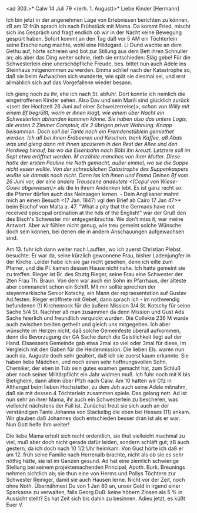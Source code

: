<ad 303.>* Calw 14 Juli 79
 <(erh. 1. August)>*
Liebe Kinder [Hermann]

Ich bin jetzt in der angenehmen Lage von Erlebnissen berichten zu können. zB am 12 früh sprach ich nach Frühstück mit Mama. Da kommt Fried, mischt sich ins Gespräch und fragt endlich ob wir in der Nacht keine Bewegung gespürt haben. Sofort kommt an den Tag daß vor 5 AM ein Töchterlein seine Erscheinung machte, wohl eine Hildegard. Li Dund wachte an dem Gethu auf, hörte schreien und bot zur Stillung aus dem Bett ihren Schnuller an; als aber das Ding weiter schrie, rieth sie entschieden: Släg gebe! Für die Schwesterlein eine unerschöpfliche Freude, bes. bittet nun auch Adele ins Steinhaus mitgenommen zu werden. Emma schlief nach der Katastrophe so, daß sie beim Aufwachen sich wunderte, wie spät sie diesmal sei, und erst allmählich sich auf das Vorgefallene wieder besann.

Ich gieng noch zu ihr, ehe ich nach St. abfuhr. Dort konnte ich nemlich die eingetroffenen Kinder sehen. Also Dav und sein Marili sind glücklich zurück <(seit der Hochzeit 26 Juni auf einer Schweizerreise)>*, schon von Willy mit einem Bf begrüßt, worin er ihnen klagt, wie einem über Nacht ein Schwesterlein abhanden kommen könne. Sie haben also das untere Logis, die ersten 2 Zimmer Comptoir, die 2 übrigen privat Wohnung. Knapp beisammen. Doch soll bei Tante noch ein Fremdenstüblein gemiethet werden. Ich aß bei ihnen Erdbeeren und Kirschen, trank Kaffee, aß Abds was und gieng dann mit ihnen spazieren in den Rest der Allee und den Herdweg hinauf, bis wo die Eisenbahn nach Böbl ihn kreuzt. Letztere soll im Sept etwa eröffnet werden. M erzählte manches von ihrer Mutter. Diese hatte der ersten Pauline nie Noth gemacht, außer einmal, wo sie die Suppe nicht essen wollte. Von der schrecklichen Catastrophe des Suppenkaspers wußte sie damals noch nicht. Dann las ich ihnen und Emma Deinen Bf vom 26 Juni vor, der eine andere Trauscene andeutete <(Copul von Wiese-Gowe abgewiesen)>* als die in ihrem Andenken lebt. Es ist ganz recht so: die Pfarrer dürfen auch das Neinsagen lernen. - Dein Anglikaner mahnt mich an einen Besuch <(7 Jan. 1847) vgl den Brief ab Cairo 17 Jan 47>* beim Bischof von Malta a. 47. "What a pity that the Germans have not received episcopal ordination at the hds of the English!" war der Gruß den des Bisch's Schwester mir entgegenbrachte. We don't miss it, war meine Antwort. Aber wir fühlen nicht genug, wie treu gemeint solche Wünsche doch sein können, bei denen die in andern Anschauungen aufgewachsen sind.

Am 13. fuhr ich dann weiter nach Lauffen, wo ich zuerst Christian Plebst besuchte. Er war da, seine kürzlich gewonnene Frau, bisher Ladenjungfer in der Kirche. Leider habe ich sie gar nicht gesehen, denn ich eilte zum Pfarrer, und die Pl. kamen dessen Hause nicht nahe. Ich hatte gemeint sie zu treffen. Rieger ist Br. des Stuttg Rieger, seine Frau eine Schwester der 2ten Frau Th. Braun. Von dem war auch ein Sohn im Pfarrhaus, der älteste aber commandirt schon ein Schiff. Mit mir sollte sprechen der steyermarkische Senior Kotschy, ein Mann der repraesentation auf Gustav Ad.festen. Rieger eröffnete mit Gebet, dann sprach ich - im nothwendig befundenen (!) Kirchenrock für die äußere Mission 3/4 St. Kotschy für seine Sache 5/4 St. Nachher aß man zusammen da denn Mission und Gust Ads Sache feierlich und freundlich verquickt wurden. Die Collekte 236 M wurde auch zwischen beiden getheilt und gleich uns mitgegeben. Ich aber wünschte im Herzen nicht, daß solche Gemeinfeste überall aufkommen, denn die Bevorzugung der GA Sache durch die Geistlichkeit liegt auf der Hand. Elsaessers Gemeinde gab etwa 2mal so viel oder 3mal für diese, im Vergleich mit den Gaben für die Heidenmission. Die lieben Els. waren nun auch da, Auguste doch sehr gealtert, daß ich sie zuerst kaum erkannte. Sie haben liebe Mädchen, und noch einen sehr hoffnungsvollen Sohn, Chemiker, der eben in Tüb sein gutes examen gemacht hat, zum Schluß aber noch seiner Militärpflicht ein Jahr widmen muß. Ich fuhr noch mit K bis Bietigheim, dann allein über Pfzh nach Calw. 
Am 10 hatten wir Cfz in Althengst beim lieben Hochstetter, zu dem Joh auch seine Adele mitnahm, daß sie mit dessen 4 Töchterlein zusammen spiele. Das gelang nett. Ad ist nun sehr an ihrer Mama, ihr auch ein Schwesterlein zu bescheren, was vielleicht nächstens der Fall ist. Zunächst freut sie sich auch an der verständigen Tante Johanna von Stackelbg die eben bei Hesses (11) ankam. Wir glauben daß Johannes doch entschieden besser dran ist als er war. Nun Gott helfe ihm weiter!

Die liebe Mama erholt sich recht ordentlich, sie thut vielleicht machmal zu viel, muß aber doch nicht gerade dafür leiden, sondern schläft gut; zB auch gestern, da ich doch nach 10 1/2 Uhr heimkam. Von Gust hörte ich daß er am 12. früh seine Familie nach Herrenalb brachte, nicht als ob sie es sehr nöthig hätte, sie ist im Ganzen gesund. Ad hat eine ziemlich schwierige Stellung bei seinem projektemachenden Principal, Apoth. Burk. Breunings nehmen sichtlich ab; sie thun eine von Herms und Pollys Töchtern zur Schwester Reiniger, damit sie auch Hausen lerne. Nicht vor der Zeit, noch ohne Noth. Übernähmest Du von 1 Jan 80 an, unser Geld in irgend einer Sparkasse zu verwalten, falls Georg DuB. keine höhern Zinsen als 5 % in Aussicht stellt? Es hat Zeit sich bis dahin zu besinnen. Adieu jetzt, es küßt  Euer V.
